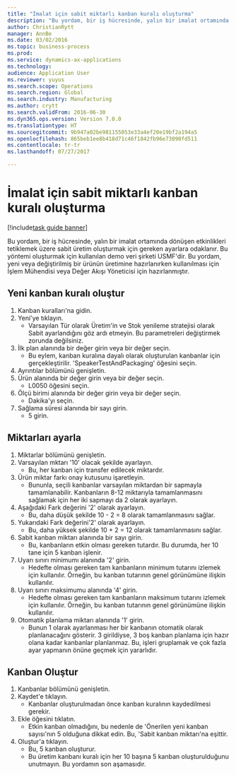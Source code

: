 ```yaml
--- 
title: "İmalat için sabit miktarlı kanban kuralı oluşturma"
description: "Bu yordam, bir iş hücresinde, yalın bir imalat ortamında dönüşen etkinlikleri tetiklemek üzere sabit üretim oluşturmak için gereken ayarlara odaklanır."
author: ChristianRytt
manager: AnnBe
ms.date: 03/02/2016
ms.topic: business-process
ms.prod: 
ms.service: dynamics-ax-applications
ms.technology: 
audience: Application User
ms.reviewer: yuyus
ms.search.scope: Operations
ms.search.region: Global
ms.search.industry: Manufacturing
ms.author: crytt
ms.search.validFrom: 2016-06-30
ms.dyn365.ops.version: Version 7.0.0
ms.translationtype: HT
ms.sourcegitcommit: 9b947a02be981155053e33a4ef20e19bf2a194a5
ms.openlocfilehash: 865beb1ee8b418d71c46f1842fb96e73090fd511
ms.contentlocale: tr-tr
ms.lasthandoff: 07/27/2017

---
```

# <a name="create-a-fixed-quantity-kanban-rule-for-manufacturing"></a>İmalat için sabit miktarlı kanban kuralı oluşturma

[!include[task guide banner](../../includes/task-guide-banner.md)]

Bu yordam, bir iş hücresinde, yalın bir imalat ortamında dönüşen etkinlikleri tetiklemek üzere sabit üretim oluşturmak için gereken ayarlara odaklanır. Bu yöntemi oluşturmak için kullanılan demo veri şirketi USMF'dir. Bu yordam, yeni veya değiştirilmiş bir ürünün üretimine hazırlanırken kullanılması için İşlem Mühendisi veya Değer Akışı Yöneticisi için hazırlanmıştır.


## <a name="create-new-kanban-rule"></a>Yeni kanban kuralı oluştur
1. Kanban kuralları'na gidin.
2. Yeni'ye tıklayın.
    * Varsayılan Tür olarak Üretim'in ve Stok yenileme stratejisi olarak Sabit ayarlandığını göz ardı etmeyin. Bu parametreleri değiştirmek zorunda değilsiniz.  
3. İlk plan alanında bir değer girin veya bir değer seçin.
    * Bu eylem, kanban kuralına dayalı olarak oluşturulan kanbanlar için gerçekleştirilir.  'SpeakerTestAndPackaging' öğesini seçin.  
4. Ayrıntılar bölümünü genişletin.
5. Ürün alanında bir değer girin veya bir değer seçin.
    * L0050 öğesini seçin.  
6. Ölçü birimi alanında bir değer girin veya bir değer seçin.
    * Dakika'yı seçin.  
7. Sağlama süresi alanında bir sayı girin.
    * 5 girin.  

## <a name="set-quantities"></a>Miktarları ayarla
1. Miktarlar bölümünü genişletin.
2. Varsayılan mktarı '10' olacak şekilde ayarlayın.
    * Bu, her kanban için transfer edilecek miktardır.  
3. Ürün miktar farkı onay kutusunu işaretleyin.
    * Bununla, seçili kanbanlar varsayılan miktardan bir sapmayla tamamlanabilir.  Kanbanların 8-12 miktarıyla tamamlanmasını sağlamak için her iki sapmayı da 2 olarak ayarlayın.  
4. Aşağıdaki Fark değerini '2' olarak ayarlayın.
    * Bu, daha düşük şekilde 10 - 2 = 8 olarak tamamlanmasını sağlar.  
5. Yukarıdaki Fark değerini'2' olarak ayarlayın.
    * Bu, daha yüksek şekilde 10 + 2 = 12 olarak tamamlanmasını sağlar.  
6. Sabit kanban miktarı alanında bir sayı girin.
    * Bu, kanbanların etkin olması gereken tutardır. Bu durumda, her 10 tane için 5 kanban işlenir.  
7. Uyarı sınırı minimumı alanında '2' girin.
    * Hedefte olması gereken tam kanbanların minimum tutarını izlemek için kullanılır. Örneğin, bu kanban tutarının genel görünümüne ilişkin kullanılır.  
8. Uyarı sınırı maksimumu alanında '4' girin.
    * Hedefte olması gereken tam kanbanların maksimum tutarını izlemek için kullanılır. Örneğin, bu kanban tutarının genel görünümüne ilişkin kullanılır.  
9. Otomatik planlama miktarı alanında '1' girin.
    * Bunun 1 olarak ayarlanması her bir kanbanın otomatik olarak planlanacağını gösterir.   3 girildiyse, 3 boş kanban planlama için hazır olana kadar kanbanlar planlanmaz. Bu, işleri gruplamak ve çok fazla ayar yapmanın önüne geçmek için yararlıdır.  

## <a name="create-kanbans"></a>Kanban Oluştur
1. Kanbanlar bölümünü genişletin.
2. Kaydet'e tıklayın.
    * Kanbanlar oluşturulmadan önce kanban kuralının kaydedilmesi gerekir.  
3. Ekle öğesini tıklatın.
    * Etkin kanban olmadığını, bu nedenle de 'Önerilen yeni kanban sayısı'nın 5 olduğuna dikkat edin. Bu, 'Sabit kanban miktarı'na eşittir.  
4. Oluştur'a tıklayın.
    * Bu, 5 kanban oluşturur.  
    * Bu üretim kanbanı kuralı için her 10 başına 5 kanban oluşturulduğunu unutmayın. Bu yordamın son aşamasıdır.  


